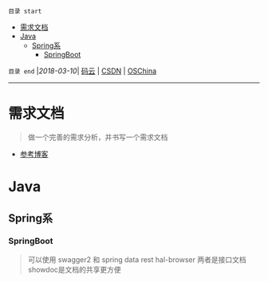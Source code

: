 `目录 start`
 
- [需求文档](#需求文档)
- [Java](#java)
    - [Spring系](#spring系)
        - [SpringBoot](#springboot)

`目录 end` |_2018-03-10_| [码云](https://gitee.com/kcp1104) | [CSDN](http://blog.csdn.net/kcp606) | [OSChina](https://my.oschina.net/kcp1104)
****************************************
# 需求文档
> 做一个完善的需求分析，并书写一个需求文档

- [参考博客](http://www.kejilie.com/woshipm/article/6Bri6b.html)


# Java
## Spring系
### SpringBoot
> 可以使用 swagger2 和 spring data rest hal-browser 两者是接口文档  
showdoc是文档的共享更方便
